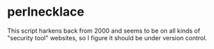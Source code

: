 # perlnecklace

This script harkens back from 2000 and seems to be on all kinds of "security
tool" websites, so I figure it should be under version control.

